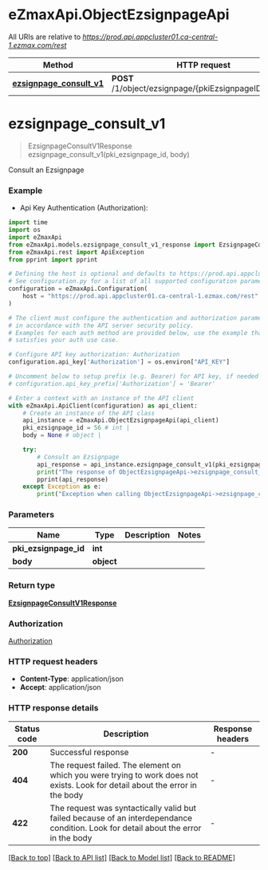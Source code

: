 # eZmaxApi.ObjectEzsignpageApi

All URIs are relative to *https://prod.api.appcluster01.ca-central-1.ezmax.com/rest*

Method | HTTP request | Description
------------- | ------------- | -------------
[**ezsignpage_consult_v1**](ObjectEzsignpageApi.md#ezsignpage_consult_v1) | **POST** /1/object/ezsignpage/{pkiEzsignpageID}/consult | Consult an Ezsignpage


# **ezsignpage_consult_v1**
> EzsignpageConsultV1Response ezsignpage_consult_v1(pki_ezsignpage_id, body)

Consult an Ezsignpage

### Example

* Api Key Authentication (Authorization):
```python
import time
import os
import eZmaxApi
from eZmaxApi.models.ezsignpage_consult_v1_response import EzsignpageConsultV1Response
from eZmaxApi.rest import ApiException
from pprint import pprint

# Defining the host is optional and defaults to https://prod.api.appcluster01.ca-central-1.ezmax.com/rest
# See configuration.py for a list of all supported configuration parameters.
configuration = eZmaxApi.Configuration(
    host = "https://prod.api.appcluster01.ca-central-1.ezmax.com/rest"
)

# The client must configure the authentication and authorization parameters
# in accordance with the API server security policy.
# Examples for each auth method are provided below, use the example that
# satisfies your auth use case.

# Configure API key authorization: Authorization
configuration.api_key['Authorization'] = os.environ["API_KEY"]

# Uncomment below to setup prefix (e.g. Bearer) for API key, if needed
# configuration.api_key_prefix['Authorization'] = 'Bearer'

# Enter a context with an instance of the API client
with eZmaxApi.ApiClient(configuration) as api_client:
    # Create an instance of the API class
    api_instance = eZmaxApi.ObjectEzsignpageApi(api_client)
    pki_ezsignpage_id = 56 # int | 
    body = None # object | 

    try:
        # Consult an Ezsignpage
        api_response = api_instance.ezsignpage_consult_v1(pki_ezsignpage_id, body)
        print("The response of ObjectEzsignpageApi->ezsignpage_consult_v1:\n")
        pprint(api_response)
    except Exception as e:
        print("Exception when calling ObjectEzsignpageApi->ezsignpage_consult_v1: %s\n" % e)
```



### Parameters

Name | Type | Description  | Notes
------------- | ------------- | ------------- | -------------
 **pki_ezsignpage_id** | **int**|  | 
 **body** | **object**|  | 

### Return type

[**EzsignpageConsultV1Response**](EzsignpageConsultV1Response.md)

### Authorization

[Authorization](../README.md#Authorization)

### HTTP request headers

 - **Content-Type**: application/json
 - **Accept**: application/json

### HTTP response details
| Status code | Description | Response headers |
|-------------|-------------|------------------|
**200** | Successful response |  -  |
**404** | The request failed. The element on which you were trying to work does not exists. Look for detail about the error in the body |  -  |
**422** | The request was syntactically valid but failed because of an interdependance condition. Look for detail about the error in the body |  -  |

[[Back to top]](#) [[Back to API list]](../README.md#documentation-for-api-endpoints) [[Back to Model list]](../README.md#documentation-for-models) [[Back to README]](../README.md)

